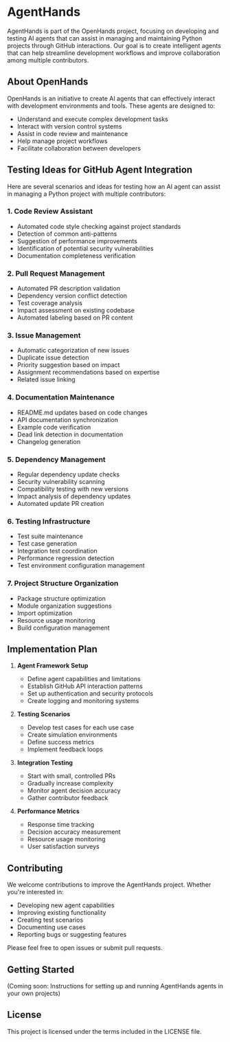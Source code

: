 # AgentHands

AgentHands is part of the OpenHands project, focusing on developing and testing AI agents that can assist in managing and maintaining Python projects through GitHub interactions. Our goal is to create intelligent agents that can help streamline development workflows and improve collaboration among multiple contributors.

## About OpenHands

OpenHands is an initiative to create AI agents that can effectively interact with development environments and tools. These agents are designed to:
- Understand and execute complex development tasks
- Interact with version control systems
- Assist in code review and maintenance
- Help manage project workflows
- Facilitate collaboration between developers

## Testing Ideas for GitHub Agent Integration

Here are several scenarios and ideas for testing how an AI agent can assist in managing a Python project with multiple contributors:

### 1. Code Review Assistant
- Automated code style checking against project standards
- Detection of common anti-patterns
- Suggestion of performance improvements
- Identification of potential security vulnerabilities
- Documentation completeness verification

### 2. Pull Request Management
- Automated PR description validation
- Dependency version conflict detection
- Test coverage analysis
- Impact assessment on existing codebase
- Automated labeling based on PR content

### 3. Issue Management
- Automatic categorization of new issues
- Duplicate issue detection
- Priority suggestion based on impact
- Assignment recommendations based on expertise
- Related issue linking

### 4. Documentation Maintenance
- README.md updates based on code changes
- API documentation synchronization
- Example code verification
- Dead link detection in documentation
- Changelog generation

### 5. Dependency Management
- Regular dependency update checks
- Security vulnerability scanning
- Compatibility testing with new versions
- Impact analysis of dependency updates
- Automated update PR creation

### 6. Testing Infrastructure
- Test suite maintenance
- Test case generation
- Integration test coordination
- Performance regression detection
- Test environment configuration management

### 7. Project Structure Organization
- Package structure optimization
- Module organization suggestions
- Import optimization
- Resource usage monitoring
- Build configuration management

## Implementation Plan

1. **Agent Framework Setup**
   - Define agent capabilities and limitations
   - Establish GitHub API interaction patterns
   - Set up authentication and security protocols
   - Create logging and monitoring systems

2. **Testing Scenarios**
   - Develop test cases for each use case
   - Create simulation environments
   - Define success metrics
   - Implement feedback loops

3. **Integration Testing**
   - Start with small, controlled PRs
   - Gradually increase complexity
   - Monitor agent decision accuracy
   - Gather contributor feedback

4. **Performance Metrics**
   - Response time tracking
   - Decision accuracy measurement
   - Resource usage monitoring
   - User satisfaction surveys

## Contributing

We welcome contributions to improve the AgentHands project. Whether you're interested in:
- Developing new agent capabilities
- Improving existing functionality
- Creating test scenarios
- Documenting use cases
- Reporting bugs or suggesting features

Please feel free to open issues or submit pull requests.

## Getting Started

(Coming soon: Instructions for setting up and running AgentHands agents in your own projects)

## License

This project is licensed under the terms included in the LICENSE file.
